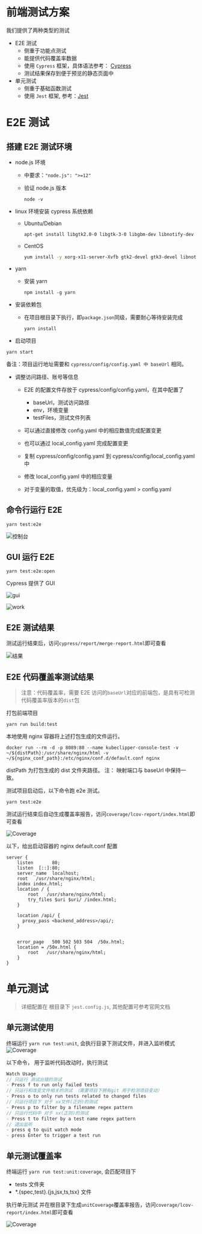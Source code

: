 <!--
 * Copyright (C) 2021 99cloud.
 *
 * Licensed under the Apache License, Version 2.0 (the "License");
 * you may not use this file except in compliance with the License.
 *
 * Unless required by applicable law or agreed to in writing, software
 * distributed under the License is distributed on an "AS IS" BASIS,
 * WITHOUT WARRANTIES OR CONDITIONS OF ANY KIND, either express or implied.
 * See the License for the specific language governing permissions and
 * limitations under the License.
 *
 * You should have received a copy of the Apache License.
 * If not, see <http://www.apache.org/licenses/LICENSE-2.0>.
-->

# 前端测试方案

我们提供了两种类型的测试

- E2E 测试
  - 侧重于功能点测试
  - 能提供代码覆盖率数据
  - 使用 `Cypress` 框架，具体语法参考： [Cypress](https://docs.cypress.io/api/cypress-api/custom-commands)
  - 测试结果保存到便于预览的静态页面中
- 单元测试
  - 侧重于基础函数测试
  - 使用 `Jest` 框架, 参考：[Jest](https://jestjs.io/docs/getting-started)

# E2E 测试

## 搭建 E2E 测试环境

- node.js 环境

  - 中要求：`"node.js": ">=12"`
  - 验证 node.js 版本

    ```shell
    node -v
    ```

- linux 环境安装 cypress 系统依赖

  - Ubuntu/Debian

    ```sh
    apt-get install libgtk2.0-0 libgtk-3-0 libgbm-dev libnotify-dev libgconf-2-4 libnss3 libxss1 libasound2 libxtst6 xauth xvfb
    ```

  - CentOS

    ```sh
    yum install -y xorg-x11-server-Xvfb gtk2-devel gtk3-devel libnotify-devel GConf2 nss libXScrnSaver alsa-lib
    ```

- yarn

  - 安装 yarn

    ```shell
    npm install -g yarn
    ```

- 安装依赖包

  - 在项目根目录下执行，即`package.json`同级，需要耐心等待安装完成

    ```shell
    yarn install
    ```

- 启动项目

```shell
yarn start
```

备注：项目运行地址需要和 `cypress/config/config.yaml 中 baseUrl` 相同。

- 调整访问路径、账号等信息

  - E2E 的配置文件存放于 cypress/config/config.yaml，在其中配置了

    - baseUrl，测试访问路径
    - env，环境变量
    - testFiles，测试文件列表

  - 可以通过直接修改 config.yaml 中的相应数值完成配置变更
  - 也可以通过 local_config.yaml 完成配置变更
  - 复制 cypress/config/config.yaml 到 cypress/config/local_config.yaml 中
  - 修改 local_config.yaml 中的相应变量
  - 对于变量的取值，优先级为：local_config.yaml > config.yaml

## 命令行运行 E2E

```shell
yarn test:e2e
```

![控制台](images/e2e_run.png)

## GUI 运行 E2E

```shell
yarn test:e2e:open
```

Cypress 提供了 GUI

![gui](images/e2e_gui.png)

![work](images/e2e_gui_work.png)

## E2E 测试结果

测试运行结束后，访问`cypress/report/merge-report.html`即可查看

![结果](images/e2e_report.png)

## E2E 代码覆盖率测试结果

> 注意：代码覆盖率，需要 E2E 访问的`baseUrl`对应的前端包，是具有可检测代码覆盖率版本的`dist`包

打包前端项目

```shell
yarn run build:test
```

本地使用 nginx 容器将上述打包生成的文件运行。

```shell
docker run --rm -d -p 8089:80 --name kubeclipper-console-test -v ~/${distPath}:/usr/share/nginx/html -v ~/${nginx_conf_path}:/etc/nginx/conf.d/default.conf nginx
```

distPath 为打包生成的 dist 文件夹路径。 注： 映射端口与 baseUrl 中保持一致。

测试项目启动后，以下命令跑 e2e 测试。

```shell
yarn test:e2e
```

测试运行结束后自动生成覆盖率报告，访问`coverage/lcov-report/index.html`即可查看

![Coverage](images/e2e_coverage.png)

以下，给出启动容器的 nginx default.conf 配置

```nginx
server {
    listen       80;
    listen  [::]:80;
    server_name  localhost;
    root   /usr/share/nginx/html;
    index index.html;
    location / {
        root   /usr/share/nginx/html;
        try_files $uri $uri/ /index.html;
    }

    location /api/ {
      proxy_pass <backend_address>/api/;
    }


    error_page   500 502 503 504  /50x.html;
    location = /50x.html {
        root   /usr/share/nginx/html;
    }
}
```

# 单元测试

> 详细配置在 根目录下 `jest.config.js`, 其他配置可参考官网文档

## 单元测试使用

终端运行 `yarn run test:unit`, 会执行目录下测试文件，并进入监听模式 ![Coverage](images/unit_command_line.jpg)

以下命令， 用于监听代码改动时，执行测试

```ts
Watch Usage
// 只运行 测试出错的测试
- Press f to run only failed tests
// 只运行和改变文件相关的测试 （需要项目下拥有git 用于检测项目变动）
- Press o to only run tests related to changed files
// 只运行项目下 对于 xx文件(正则)的测试
- Press p to filter by a filename regex pattern
// 只运行代码中 对于 xx(正则)的测试
- Press t to filter by a test name regex pattern
// 退出监听
- press q to quit watch mode
- press Enter to trigger a test run
```

## 单元测试覆盖率

终端运行 `yarn run test:unit:coverage`, 会匹配项目下

- tests 文件夹
- \*.{spec,test}.{js,jsx,ts,tsx} 文件

执行单元测试 并在根目录下生成`unitCoverage`覆盖率报告，访问`coverage/lcov-report/index.html`即可查看

![Coverage](images/unit_coverage.jpg)
